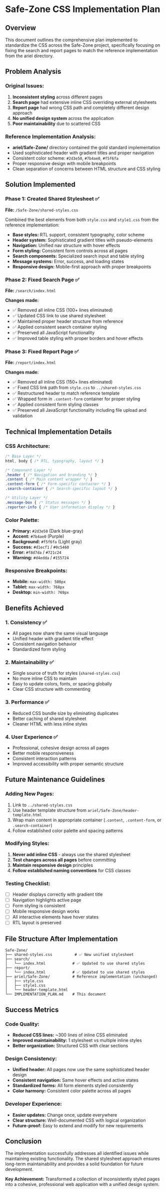 # Safe-Zone CSS Implementation Plan

## Overview
This document outlines the comprehensive plan implemented to standardize the CSS across the Safe-Zone project, specifically focusing on fixing the search and report pages to match the reference implementation from the ariel directory.

## Problem Analysis

### Original Issues:
1. **Inconsistent styling** across different pages
2. **Search page** had extensive inline CSS overriding external stylesheets
3. **Report page** had wrong CSS path and completely different design approach
4. **No unified design system** across the application
5. **Poor maintainability** due to scattered CSS

### Reference Implementation Analysis:
- **ariel/Safe-Zone/** directory contained the gold standard implementation
- Used sophisticated header with gradient titles and proper navigation
- Consistent color scheme: `#2d3e50`, `#7b4ae0`, `#f5f6fa`
- Proper responsive design with mobile breakpoints
- Clean separation of concerns between HTML structure and CSS styling

## Solution Implemented

### Phase 1: Created Shared Stylesheet ✅
**File:** `/Safe-Zone/shared-styles.css`

Combined the best elements from both `style.css` and `style1.css` from the reference implementation:

- **Base styles:** RTL support, consistent typography, color scheme
- **Header system:** Sophisticated gradient titles with pseudo-elements
- **Navigation:** Unified nav structure with hover effects
- **Form styling:** Consistent form controls across all pages
- **Search components:** Specialized search input and table styling
- **Message systems:** Error, success, and loading states
- **Responsive design:** Mobile-first approach with proper breakpoints

### Phase 2: Fixed Search Page ✅
**File:** `/search/index.html`

**Changes made:**
- ✅ Removed all inline CSS (100+ lines eliminated)
- ✅ Updated CSS link to use shared stylesheet
- ✅ Maintained proper header structure from reference
- ✅ Applied consistent search container styling
- ✅ Preserved all JavaScript functionality
- ✅ Improved table styling with proper borders and hover effects

### Phase 3: Fixed Report Page ✅
**File:** `/report/index.html`

**Changes made:**
- ✅ Removed all inline CSS (150+ lines eliminated)
- ✅ Fixed CSS link path from `style.css` to `../shared-styles.css`
- ✅ Restructured header to match reference template
- ✅ Wrapped form in `.content-form` container for proper styling
- ✅ Applied consistent form styling classes
- ✅ Preserved all JavaScript functionality including file upload and validation

## Technical Implementation Details

### CSS Architecture:
```css
/* Base Layer */
html, body { /* RTL, typography, layout */ }

/* Component Layer */
.header { /* Navigation and branding */ }
.content { /* Main content wrapper */ }
.content-form { /* Form-specific container */ }
.search-container { /* Search-specific layout */ }

/* Utility Layer */
.message-box { /* Status messages */ }
.reporter-info { /* User information display */ }
```

### Color Palette:
- **Primary:** `#2d3e50` (Dark blue-gray)
- **Accent:** `#7b4ae0` (Purple)
- **Background:** `#f5f6fa` (Light gray)
- **Success:** `#d1ecf1` / `#0c5460`
- **Error:** `#f8d7da` / `#721c24`
- **Warning:** `#d4edda` / `#155724`

### Responsive Breakpoints:
- **Mobile:** `max-width: 500px`
- **Tablet:** `max-width: 768px`
- **Desktop:** `min-width: 769px`

## Benefits Achieved

### 1. Consistency ✅
- All pages now share the same visual language
- Unified header with gradient title effect
- Consistent navigation behavior
- Standardized form styling

### 2. Maintainability ✅
- Single source of truth for styles (`shared-styles.css`)
- No more inline CSS to maintain
- Easy to update colors, fonts, or spacing globally
- Clear CSS structure with commenting

### 3. Performance ✅
- Reduced CSS bundle size by eliminating duplicates
- Better caching of shared stylesheet
- Cleaner HTML with less inline styles

### 4. User Experience ✅
- Professional, cohesive design across all pages
- Better mobile responsiveness
- Consistent interaction patterns
- Improved accessibility with proper semantic structure

## Future Maintenance Guidelines

### Adding New Pages:
1. Link to `../shared-styles.css`
2. Use header template structure from `ariel/Safe-Zone/header-template.html`
3. Wrap main content in appropriate container (`.content`, `.content-form`, or `.search-container`)
4. Follow established color palette and spacing patterns

### Modifying Styles:
1. **Never add inline CSS** - always use the shared stylesheet
2. **Test changes across all pages** before committing
3. **Maintain responsive design** principles
4. **Follow established naming conventions** for CSS classes

### Testing Checklist:
- [ ] Header displays correctly with gradient title
- [ ] Navigation highlights active page
- [ ] Form styling is consistent
- [ ] Mobile responsive design works
- [ ] All interactive elements have hover states
- [ ] RTL layout is preserved

## File Structure After Implementation

```
Safe-Zone/
├── shared-styles.css          # ✅ New unified stylesheet
├── search/
│   └── index.html            # ✅ Updated to use shared styles
├── report/
│   └── index.html            # ✅ Updated to use shared styles
├── ariel/Safe-Zone/          # Reference implementation (unchanged)
│   ├── style.css
│   ├── style1.css
│   └── header-template.html
└── IMPLEMENTATION_PLAN.md    # This document
```

## Success Metrics

### Code Quality:
- **Reduced CSS lines:** ~300 lines of inline CSS eliminated
- **Improved maintainability:** 1 stylesheet vs multiple inline styles
- **Better organization:** Structured CSS with clear sections

### Design Consistency:
- **Unified header:** All pages now use the same sophisticated header design
- **Consistent navigation:** Same hover effects and active states
- **Standardized forms:** All form elements styled consistently
- **Color harmony:** Consistent color palette across all pages

### Developer Experience:
- **Easier updates:** Change once, update everywhere
- **Clear structure:** Well-documented CSS with logical organization
- **Future-proof:** Easy to extend and modify for new requirements

## Conclusion

The implementation successfully addresses all identified issues while maintaining existing functionality. The shared stylesheet approach ensures long-term maintainability and provides a solid foundation for future development.

**Key Achievement:** Transformed a collection of inconsistently styled pages into a cohesive, professional web application with a unified design system. 